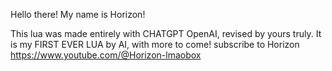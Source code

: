 Hello there! My name is Horizon!

This lua was made entirely with CHATGPT OpenAI, revised by yours truly.
It is my FIRST EVER LUA by AI, with more to come!
subscribe to Horizon https://www.youtube.com/@Horizon-lmaobox
